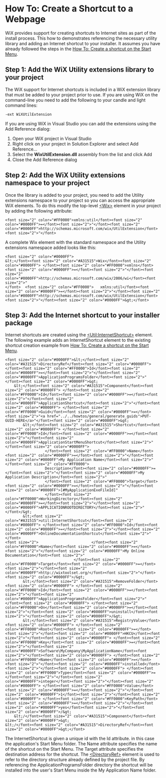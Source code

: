 # How To: Create a Shortcut to a Webpage

WiX provides support for creating shortcuts to Internet sites as part of the install process. This how to demonstrates referencing the necessary utility library and adding an Internet shortcut to your installer. It assumes you have already followed the steps in the [How To: Create a shortcut on the Start Menu](create_start_menu_shortcut.md).

## Step 1: Add the WiX Utility extensions library to your project
The WiX support for Internet shortcuts is included in a WiX extension library that must be added to your project prior to use. If you are using WiX on the command-line you need to add the following to your candle and light command lines:

    -ext WiXUtilExtension

If you are using WiX in Visual Studio you can add the extensions using the Add Reference dialog:

1. Open your WiX project in Visual Studio
1. Right click on your project in Solution Explorer and select Add Reference...
1. Select the **WixUtilExtension.dll** assembly from the list and click Add
1. Close the Add Reference dialog

## Step 2: Add the WiX Utility extensions namespace to your project
Once the library is added to your project, you need to add the Utility extensions namespace to your project so you can access the appropriate WiX elements. To do this modify the top-level [&lt;Wix&gt;](../../xsd/wix/wix/wix.md) element in your project by adding the following attribute:

```
<font size="2" color="#FF0000">xmlns:util</font><font size="2" color="#0000FF">=</font><font size="2">"</font><font size="2" color="#0000FF">http://schemas.microsoft.com/wix/UtilExtension</font><font size="2">"</font>
```

A complete Wix element with the standard namespace and the Utility extensions namespace added looks like this:

```
<font size="2" color="#0000FF">
&lt;</font><font size="2" color="#A31515">Wix</font><font size="2" color="#0000FF"> </font><font size="2" color="#FF0000">xmlns</font><font size="2" color="#0000FF">=</font><font size="2">"</font><font size="2" color="#0000FF">http://schemas.microsoft.com/wix/2006/wi</font><font size="2">"
</font>  <font size="2" color="#FF0000">   xmlns:util</font><font size="2" color="#0000FF">=</font><font size="2">"</font><font size="2" color="#0000FF">http://schemas.microsoft.com/wix/UtilExtension</font><font size="2">"</font><font size="2" color="#0000FF">&gt;</font>
```

## Step 3: Add the Internet shortcut to your installer package

Internet shortcuts are created using the [&lt;Util:InternetShortcut&gt;](../../xsd/util/internetshortcut.md) element. The following example adds an InternetShortcut element to the existing shortcut creation example from [How To: Create a shortcut on the Start Menu](create_start_menu_shortcut.md).

```
<font size="2" color="#0000FF">&lt;</font><font size="2" color="#A31515">DirectoryRef</font><font size="2" color="#0000FF"> </font><font size="2" color="#FF0000">Id</font><font size="2" color="#0000FF">=</font><font size="2">"</font><font size="2" color="#0000FF">ApplicationProgramsFolder</font><font size="2">"</font><font size="2" color="#0000FF">&gt;
    &lt;</font><font size="2" color="#A31515">Component</font><font size="2" color="#0000FF"> </font><font size="2" color="#FF0000">Id</font><font size="2" color="#0000FF">=</font><font size="2">"</font><font size="2" color="#0000FF">ApplicationShortcut</font><font size="2">"</font><font size="2" color="#0000FF"> </font><font size="2" color="#FF0000">Guid</font><font size="2" color="#0000FF">=</font><font size="2">"<a href="../../howtos/general/generate_guids">PUT-GUID-HERE</a>"</font><font size="2" color="#0000FF">&gt;
        &lt;</font><font size="2" color="#A31515">Shortcut</font><font size="2" color="#0000FF"> </font><font size="2" color="#FF0000">Id</font><font size="2" color="#0000FF">=</font><font size="2">"</font><font size="2" color="#0000FF">ApplicationStartMenuShortcut</font><font size="2">"</font><font size="2" color="#0000FF"> 
                  </font><font size="2" color="#FF0000">Name</font><font size="2" color="#0000FF">=</font><font size="2">"</font><font size="2" color="#0000FF">My Application Name</font><font size="2">"</font><font size="2" color="#FF0000">
                  Description</font><font size="2" color="#0000FF">=</font><font size="2">"</font><font size="2" color="#0000FF">My Application Description</font><font size="2">"
                  </font><font size="2" color="#FF0000">Target</font><font size="2" color="#0000FF">=</font><font size="2">"</font><font size="2" color="#0000FF">[#MyApplicationExeFileId]"
                  </font><font size="2" color="#FF0000">WorkingDirectory</font><font size="2" color="#0000FF">=</font><font size="2">"</font><font size="2" color="#0000FF">APPLICATIONROOTDIRECTORY</font><font size="2">"</font>/&gt;
        &lt;<font size="2" color="#A31515">util:InternetShortcut</font><font size="2" color="#0000FF"> </font><font size="2" color="#FF0000">Id</font><font size="2" color="#0000FF">=</font><font size="2">"</font><font size="2" color="#0000FF">OnlineDocumentationShortcut</font><font size="2">"</font>
<font size="2">                        </font><font size="2" color="#FF0000">Name</font><font size="2" color="#0000FF">=</font><font size="2">"</font><font size="2" color="#0000FF">My Online Documentation</font><font size="2">"
                               </font><font size="2" color="#FF0000">Target</font><font size="2" color="#0000FF">=</font><font size="2">"</font><font size="2" color="#0000FF">http://wixtoolset.org/</font><font size="2">"</font><font size="2" color="#0000FF">/&gt;
        &lt;</font><font size="2" color="#A31515">RemoveFolder</font><font size="2" color="#0000FF"> </font><font size="2" color="#FF0000">Id</font><font size="2" color="#0000FF">=</font><font size="2">"</font><font size="2" color="#0000FF">ApplicationProgramsFolder</font><font size="2">"</font><font size="2" color="#0000FF"> </font><font size="2" color="#FF0000">On</font><font size="2" color="#0000FF">=</font><font size="2">"</font><font size="2" color="#0000FF">uninstall</font><font size="2">"</font><font size="2" color="#0000FF">/&gt;
        &lt;</font><font size="2" color="#A31515">RegistryValue</font><font size="2" color="#0000FF"> </font><font size="2" color="#FF0000">Root</font><font size="2" color="#0000FF">=</font><font size="2">"</font><font size="2" color="#0000FF">HKCU</font><font size="2">"</font><font size="2" color="#0000FF"> </font><font size="2" color="#FF0000">Key</font><font size="2" color="#0000FF">=</font><font size="2">"</font><font size="2" color="#0000FF">Software\MyCompany\MyApplicationName</font><font size="2">"</font><font size="2" color="#0000FF"> </font><font size="2" color="#FF0000">Name</font><font size="2" color="#0000FF">=</font><font size="2">"</font><font size="2" color="#0000FF">installed</font><font size="2">"</font><font size="2" color="#0000FF"> </font><font size="2" color="#FF0000">Type</font><font size="2" color="#0000FF">=</font><font size="2">"</font><font size="2" color="#0000FF">integer</font><font size="2">"</font><font size="2" color="#0000FF"> </font><font size="2" color="#FF0000">Value</font><font size="2" color="#0000FF">=</font><font size="2">"</font><font size="2" color="#0000FF">1</font><font size="2">"</font><font size="2" color="#0000FF"> </font><font size="2" color="#FF0000">KeyPath</font><font size="2" color="#0000FF">=</font><font size="2">"</font><font size="2" color="#0000FF">yes</font><font size="2">"</font><font size="2" color="#0000FF">/&gt;
    &lt;/</font><font size="2" color="#A31515">Component</font><font size="2" color="#0000FF">&gt;
&lt;/</font><font size="2" color="#A31515">DirectoryRef</font><font size="2" color="#0000FF">&gt;</font>
```

The InternetShortcut is given a unique id with the Id attribute. in this case the application's Start Menu folder. The Name attribute specifies the name of the shortcut on the Start Menu. The Target attribute specifies the destination address for the shortcut. The [&lt;DirectoryRef&gt;](../../xsd/wix/directoryref.md) element is used to refer to the directory structure already defined by the project file. By referencing the ApplicationProgramsFolder directory the shortcut will be installed into the user's Start Menu inside the My Application Name folder.

